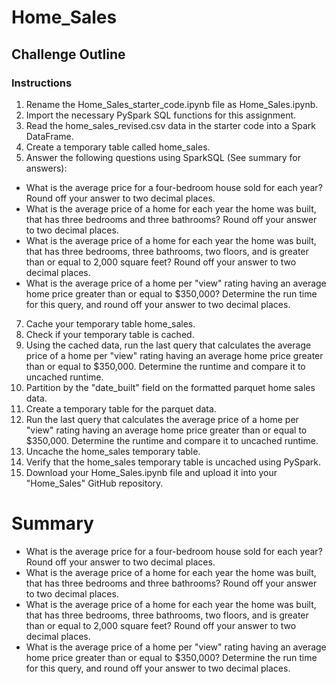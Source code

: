# Home_Sales
## Challenge Outline
### Instructions
1.	Rename the Home_Sales_starter_code.ipynb file as Home_Sales.ipynb.
2.	Import the necessary PySpark SQL functions for this assignment.
3.	Read the home_sales_revised.csv data in the starter code into a Spark DataFrame.
4.	Create a temporary table called home_sales.
5.	Answer the following questions using SparkSQL (See summary for answers):
- What is the average price for a four-bedroom house sold for each year? Round off your answer to two decimal places.
- What is the average price of a home for each year the home was built, that has three bedrooms and three bathrooms? Round off your answer to two decimal places.
- What is the average price of a home for each year the home was built, that has three bedrooms, three bathrooms, two floors, and is greater than or equal to 2,000 square feet? Round off your answer to two decimal places.
- What is the average price of a home per "view" rating having an average home price greater than or equal to $350,000? Determine the run time for this query, and round off your        answer to two decimal places.
7.  Cache your temporary table home_sales.
8.	Check if your temporary table is cached.
9.	Using the cached data, run the last query that calculates the average price of a home per "view" rating having an average home price greater than or equal to $350,000. Determine
    the runtime and compare it to uncached runtime.
11.	Partition by the "date_built" field on the formatted parquet home sales data.
12.	Create a temporary table for the parquet data.
13.	Run the last query that calculates the average price of a home per "view" rating having an average home price greater than or equal to $350,000. Determine the runtime and compare it to uncached runtime.
14.	Uncache the home_sales temporary table.
15.	Verify that the home_sales temporary table is uncached using PySpark.
16.	Download your Home_Sales.ipynb file and upload it into your "Home_Sales" GitHub repository.

# Summary
- What is the average price for a four-bedroom house sold for each year? Round off your answer to two decimal places.
- What is the average price of a home for each year the home was built, that has three bedrooms and three bathrooms? Round off your answer to two decimal places.
- What is the average price of a home for each year the home was built, that has three bedrooms, three bathrooms, two floors, and is greater than or equal to 2,000 square feet? Round off your answer to two decimal places.
- What is the average price of a home per "view" rating having an average home price greater than or equal to $350,000? Determine the run time for this query, and round off your answer to two decimal places.
